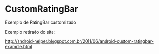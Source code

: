 CustomRatingBar
===============

Exemplo de RatingBar customizado

Exemplo retirado do site:

http://android-helper.blogspot.com.br/2011/06/android-custom-ratingbar-example.html

